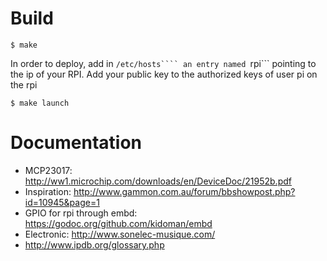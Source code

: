 #

# Build

```$ make```

In order to deploy, add in ```/etc/hosts```` an entry named ```rpi``` pointing to the ip of your RPI. Add your public key to the authorized keys of user pi on the rpi

```$ make launch```

# Documentation

 * MCP23017: http://ww1.microchip.com/downloads/en/DeviceDoc/21952b.pdf
 * Inspiration: http://www.gammon.com.au/forum/bbshowpost.php?id=10945&page=1
 * GPIO for rpi through embd: https://godoc.org/github.com/kidoman/embd
 * Electronic: http://www.sonelec-musique.com/
 * http://www.ipdb.org/glossary.php


